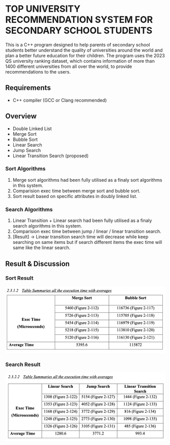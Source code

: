 # TOP UNIVERSITY RECOMMENDATION SYSTEM FOR SECONDARY SCHOOL STUDENTS

This is a C++ program designed to help parents of secondary school students better understand the quality of universities around the world and plan a better future education for their children. The program uses the 2023 QS university ranking dataset, which contains information of more than 1400 different universities from all over the world, to provide recommendations to the users.


## Requirements

- C++ compiler (GCC or Clang recommended)


## Overview
- Double Linked List
- Merge Sort
- Bubble Sort
- Linear Search
- Jump Search
- Linear Transition Search (proposed)

### Sort Algorithms
1. Merge sort algorithms had been fully utilised as a finaly sort algorithms in this system.
2. Comparision exec time between merge sort and bubble sort.
3. Sort result based on specific attributes in doubly linked list.

### Search Algorithms
1. Linear Transition + Linear search had been fully utilised as a finaly search algorithms in this system. 
2. Comparision exec time between jump / linear / linear transition search.
3. [Result] -> Linear transition search time will decrease while keep searching on same items but if search different items the exec time will same like the linear search.

## Result & Discussion
### Sort Result
<p align="left" width="100%">
    <img src="/Result/Sort_result.png" width="700">
</p>

### Search Result
<p align="left" width="100%">
    <img src="/Result/Search_result.png" width="700">
</p>
